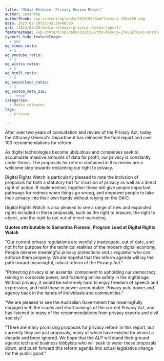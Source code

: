 ```yaml
---
title: 'Media Release: Privacy Review Report'
author: Samantha
authorThumb: /wp-content/uploads/2019/08/SamFloreani-150x150.png
date: 2023-02-19T22:43:29+00:00
url: /2023/02/20/media-release-privacy-review-report/
featureImage: /wp-content/uploads/2022/02/the-blowup-ZrwLQZ7GUxs-unsplash-scaled-1.jpg
cybocfi_hide_featureImage:
  - yes
eg_vimeo_ratio:
  - 1
eg_youtube_ratio:
  - 1
eg_wistia_ratio:
  - 1
eg_html5_ratio:
  - 1
eg_soundcloud_ratio:
  - 1
eg_custom_meta_216:
  - 'true'
categories:
  - Media releases
tags:
  - privacy

---
```

After over two years of consultation and review of the Privacy Act, today the Attorney General's Department has released the final report and over 100 recommendations for reform.

As digital technologies become ubiquitous and companies seek to accumulate massive amounts of data for profit, our privacy is constantly under threat. The proposals for reform contained in this review are a welcome step towards reclaiming our right to privacy.

Digital Rights Watch is particularly pleased to note the inclusion of proposals for both a statutory tort for invasion of privacy as well as a direct right of action. If implemented, together these will give people important pathways for redress when things go wrong, and empower people to take their privacy into their own hands without relying on the OAIC.

Digital Rights Watch is also pleased to see a range of new and expanded rights included in these proposals, such as the right to erasure, the right to object, and the right to opt out of direct marketing.

**Quotes attributable to Samantha Floreani, Program Lead at Digital Rights Watch**

"Our current privacy regulations are woefully inadequate, out of date, and not fit for purpose for the technical realities of the modern digital economy. People deserve meaningful privacy protections and a regulator who can enforce them properly. We are hopeful that this reform agenda will lay the path toward meaningful, robust reform of the Privacy Act."

"Protecting privacy is an essential component to upholding our democracy, reining in corporate power, and fostering online safety in the digital age. Without privacy, it would be extremely hard to enjoy freedom of speech and expression, and hold those in power accountable. Privacy puts power and agency back in the hands of individuals and communities."

"We are pleased to see the Australian Government has meaningfully engaged with the issues and shortcomings of the current Privacy Act, and has listened to many of the recommendations from privacy experts and civil society."

"There are many promising proposals for privacy reform in this report, but currently they are just proposals, many of which have existed for almost a decade and been ignored. We hope that the ALP will stand their ground against tech and business lobbyists who will seek to water these proposals down, and push forward this reform agenda into actual legislative change for the public good."

